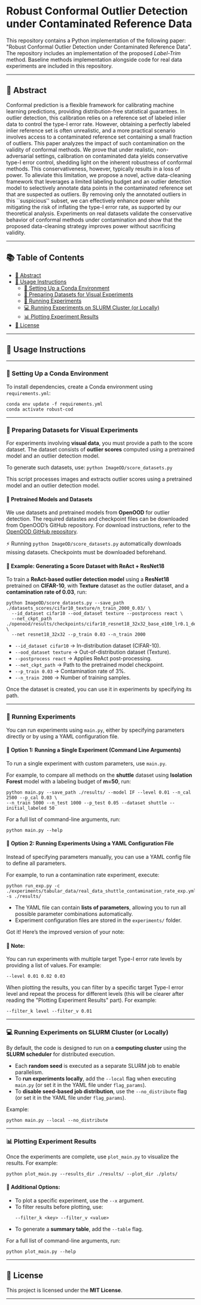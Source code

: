 
# Robust Conformal Outlier Detection under Contaminated Reference Data


This repository contains a Python implementation of the following paper: "Robust Conformal Outlier Detection under Contaminated Reference Data".
The repository includes an implementation of the proposed *Label-Trim* method.
Baseline methods implementation alongside code for real data experiments are included in this repository.

---

## **📖 Abstract**  <a name="abstract"></a>

Conformal prediction is a flexible framework for calibrating machine learning predictions, providing distribution-free statistical guarantees. 
In outlier detection, this calibration relies on a reference set of labeled inlier data to control the type-I error rate. 
However, obtaining a perfectly labeled inlier reference set is often unrealistic, and a more practical scenario involves access to a contaminated reference set containing a small fraction of outliers. 
This paper analyzes the impact of such contamination on the validity of conformal methods. 
We prove that under realistic, non-adversarial settings, calibration on contaminated data yields conservative type-I error control, shedding light on the inherent robustness of conformal methods. 
This conservativeness, however, typically results in a loss of power. 
To alleviate this limitation, we propose a novel, active data-cleaning framework that leverages a limited labeling budget and an outlier detection model to selectively annotate data points in the contaminated reference set that are suspected as outliers. 
By removing only the annotated outliers in this ``suspicious'' subset, we can effectively enhance power while mitigating the risk of inflating the type-I error rate, as supported by our theoretical analysis. 
Experiments on real datasets validate the conservative behavior of conformal methods under contamination and show that the proposed data-cleaning strategy improves power without sacrificing validity.

---

## **📚 Table of Contents**  
- [📖 Abstract](#abstract)  
- [📌 Usage Instructions](#usage)
  - [🔹 Setting Up a Conda Environment](#conda)
  - [📁 Preparing Datasets for Visual Experiments](#visual-data)  
  - [🧪 Running Experiments](#run)  
  - [💻 Running Experiments on SLURM Cluster (or Locally)](#slurm)  
  - [📊 Plotting Experiment Results](#plots)  
- [📜 License](#license)  

---

## **📌 Usage Instructions**  <a name="usage"></a>

---

### **🔹 Setting Up a Conda Environment**  <a name="conda"></a>
To install dependencies, create a Conda environment using `requirements.yml`:  
```
conda env update -f requirements.yml
conda activate robust-cod
```

---

### **📁 Preparing Datasets for Visual Experiments**  <a name="visual-data"></a>

For experiments involving **visual data**, you must provide a path to the score dataset. The dataset consists of **outlier scores** computed using a pretrained model and an outlier detection model.  

To generate such datasets, use:  ``
python ImageOD/score_datasets.py
``

This script processes images and extracts outlier scores using a pretrained model and an outlier detection model.  

#### **🔹 Pretrained Models and Datasets**  
We use datasets and pretrained models from **OpenOOD** for outlier detection. The required datastes and checkpoint files can be downloaded from OpenOOD’s GitHub repository.
For download instructions, refer to the [OpenOOD GitHub repository](https://github.com/Jingkang50/OpenOOD).  

⚡ Running ``python ImageOD/score_datasets.py`` automatically downloads missing datasets. Checkpoints must be downloaded beforehand.

#### **🚀 Example: Generating a Score Dataset with ReAct + ResNet18**  
To train a **ReAct-based outlier detection model** using a **ResNet18** pretrained on **CIFAR-10**, with **Texture** dataset as the outlier dataset, and a **contamination rate of 0.03**, run:  
```
python ImageOD/score_datasets.py --save_path ./datasets_scores/cifar10_texture/n_train_2000_0.03/ \
  --id_dataset cifar10 --ood_dataset texture --postprocess react \
  --net_ckpt_path ./openood/results/checkpoints/cifar10_resnet18_32x32_base_e100_lr0.1_default/s1/best.ckpt \
  --net resnet18_32x32 --p_train 0.03 --n_train 2000
```
- `--id_dataset cifar10` → In-distribution dataset (CIFAR-10).  
- `--ood_dataset texture` → Out-of-distribution dataset (Texture).  
- `--postprocess react` → Applies ReAct post-processing.  
- `--net_ckpt_path` → Path to the pretrained model checkpoint.  
- `--p_train 0.03` → Contamination rate of 3%.  
- `--n_train 2000` → Number of training samples.  

Once the dataset is created, you can use it in experiments by specifying its path.  

---

### **🧪 Running Experiments**  <a name="run"></a>
You can run experiments using `main.py`, either by specifying parameters directly or by using a YAML configuration file.  

#### **🔹 Option 1: Running a Single Experiment (Command Line Arguments)**  
To run a single experiment with custom parameters, use `main.py`.  

For example, to compare all methods on the **shuttle** dataset using **Isolation Forest** model with a labeling budget of **m=50**, run:  
```
python main.py --save_path ./results/ --model IF --level 0.01 --n_cal 2500 --p_cal 0.03 \
--n_train 5000 --n_test 1000 --p_test 0.05 --dataset shuttle --initial_labeled 50
```

For a full list of command-line arguments, run:  
```
python main.py --help
```

#### **🔹 Option 2: Running Experiments Using a YAML Configuration File**  
Instead of specifying parameters manually, you can use a YAML config file to define all parameters.  

For example, to run a contamination rate experiment, execute:  
```
python run_exp.py -c ./experiments/tabular_data/real_data_shuttle_contamination_rate_exp.yml -s ./results/
```
- The YAML file can contain **lists of parameters**, allowing you to run all possible parameter combinations automatically.  
- Experiment configuration files are stored in the `experiments/` folder.  

Got it! Here’s the improved version of your note:

#### **📝 Note:** 
You can run experiments with multiple target Type-I error rate levels by providing a list of values. For example:

```
--level 0.01 0.02 0.03
```

When plotting the results, you can filter by a specific target Type-I error level and repeat the process for different levels (this will be clearer after reading the "Plotting Experiment Results" part). For example:

```
--filter_k level --filter_v 0.01
```

---

### **💻 Running Experiments on SLURM Cluster (or Locally)**  <a name="slurm"></a>
By default, the code is designed to run on a **computing cluster** using the **SLURM scheduler** for distributed execution.  
- Each **random seed** is executed as a separate SLURM job to enable parallelism.  
- To **run experiments locally**, add the `--local` flag when executing `main.py` (or set it in the YAML file under `flag_params`).  
- To **disable seed-based job distribution**, use the `--no_distribute` flag (or set it in the YAML file under `flag_params`).  

Example:  
```
python main.py --local --no_distribute
```

---

### **📊 Plotting Experiment Results**  <a name="plots"></a>
Once the experiments are complete, use `plot_main.py` to visualize the results. For example: 
```
python plot_main.py --results_dir ./results/ --plot_dir ./plots/
```

#### **🔹 Additional Options:**  
- To plot a specific experiment, use the `--x` argument.  
- To filter results before plotting, use:  
  ```
  --filter_k <key> --filter_v <value>
  ```
- To generate a **summary table**, add the `--table` flag.  

For a full list of command-line arguments, run:  
```
python plot_main.py --help
```
---

## **📜 License**  <a name="licence"></a>
This project is licensed under the **MIT License**.

---
